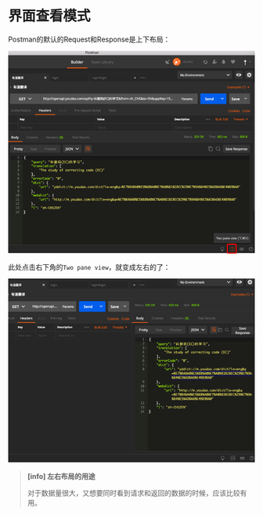 # 界面查看模式

Postman的默认的Request和Response是上下布局：

![Postman默认是上下布局](../assets/img/postman_default_view_vertical.png)

此处点击右下角的`Two pane view`，就变成左右的了：

![Postman换成左右布局](../assets/img/postman_change_to_two_pane_view.png)

> **[info] 左右布局的用途**
>
> 对于数据量很大，又想要同时看到请求和返回的数据的时候，应该比较有用。
